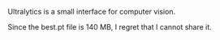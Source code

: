 Ultralytics is a small interface for computer vision.

Since the best.pt file is 140 MB, I regret that I cannot share it.
